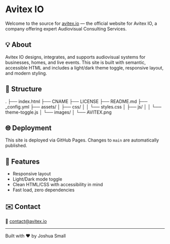 # Avitex IO

Welcome to the source for [avitex.io](https://avitex.io) — the official website for Avitex IO, a company offering expert Audiovisual Consulting Services.

## 💡 About

Avitex IO designs, integrates, and supports audiovisual systems for businesses, homes, and live events. This site is built with semantic, accessible HTML and includes a light/dark theme toggle, responsive layout, and modern styling.

## 📁 Structure

. ├── index.html ├── CNAME ├── LICENSE ├── README.md ├── _config.yml ├── assets/ │ ├── css/ │ │ └── styles.css │ ├── js/ │ │ └── theme-toggle.js │ └── images/ │ └── AVITEX.png

## 🌐 Deployment

This site is deployed via GitHub Pages. Changes to `main` are automatically published.

## 🎨 Features

- Responsive layout
- Light/Dark mode toggle
- Clean HTML/CSS with accessibility in mind
- Fast load, zero dependencies

## ✉️ Contact

📧 [contact@avitex.io](mailto:contact@avitex.io)

---

Built with ❤️ by Joshua Small
